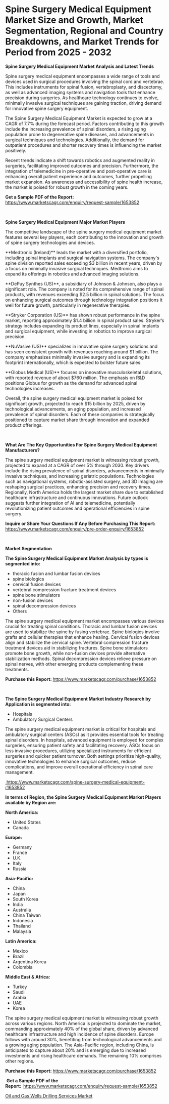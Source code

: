 <p><h1>Spine Surgery Medical Equipment Market Size and Growth, Market Segmentation, Regional and Country Breakdowns, and Market Trends for Period from 2025 -  2032</h1></p><p><strong>Spine Surgery Medical Equipment Market Analysis and Latest Trends</strong></p>
<p><p>Spine surgery medical equipment encompasses a wide range of tools and devices used in surgical procedures involving the spinal cord and vertebrae. This includes instruments for spinal fusion, vertebroplasty, and discectomy, as well as advanced imaging systems and navigation tools that enhance precision during surgeries. As healthcare technology continues to evolve, minimally invasive surgical techniques are gaining traction, driving demand for innovative spine surgery equipment.</p><p>The Spine Surgery Medical Equipment Market is expected to grow at a CAGR of 7.7% during the forecast period. Factors contributing to this growth include the increasing prevalence of spinal disorders, a rising aging population prone to degenerative spine diseases, and advancements in surgical techniques and technologies. Additionally, the demand for outpatient procedures and shorter recovery times is influencing the market positively. </p><p>Recent trends indicate a shift towards robotics and augmented reality in surgeries, facilitating improved outcomes and precision. Furthermore, the integration of telemedicine in pre-operative and post-operative care is enhancing overall patient experience and outcomes, further propelling market expansion. As awareness and accessibility of spine health increase, the market is poised for robust growth in the coming years.</p></p>
<p><strong>Get a Sample PDF of the Report:&nbsp;</strong> <a href="https://www.marketscagr.com/enquiry/request-sample/1653852?utm_campaign=3177&utm_medium=2&utm_source=Github&utm_content=ia&utm_term=08032025&utm_id=spine-surgery-medical-equipment">https://www.marketscagr.com/enquiry/request-sample/1653852</a></p>
<p>&nbsp;</p>
<p><strong>Spine Surgery Medical Equipment Major Market Players</strong></p>
<p><p>The competitive landscape of the spine surgery medical equipment market features several key players, each contributing to the innovation and growth of spine surgery technologies and devices. </p><p>**Medtronic (Ireland)** leads the market with a diversified portfolio, including spinal implants and surgical navigation systems. The company's spine division reported sales exceeding $3 billion in recent years, driven by a focus on minimally invasive surgical techniques. Medtronic aims to expand its offerings in robotics and advanced imaging solutions.</p><p>**DePuy Synthes (US)**, a subsidiary of Johnson & Johnson, also plays a significant role. The company is noted for its comprehensive range of spinal products, with revenues exceeding $2.5 billion in spinal solutions. The focus on enhancing surgical outcomes through technology integration positions it well for future growth, particularly in regenerative therapies.</p><p>**Stryker Corporation (US)** has shown robust performance in the spine market, reporting approximately $1.4 billion in spinal product sales. Stryker’s strategy includes expanding its product lines, especially in spinal implants and surgical equipment, while investing in robotics to improve surgical precision.</p><p>**NuVasive (US)** specializes in innovative spine surgery solutions and has seen consistent growth with revenues reaching around $1 billion. The company emphasizes minimally invasive surgery and is expanding its footprint internationally, which is expected to bolster future sales.</p><p>**Globus Medical (US)** focuses on innovative musculoskeletal solutions, with reported revenue of about $760 million. The emphasis on R&D positions Globus for growth as the demand for advanced spinal technologies increases.</p><p>Overall, the spine surgery medical equipment market is poised for significant growth, projected to reach $15 billion by 2025, driven by technological advancements, an aging population, and increased prevalence of spinal disorders. Each of these companies is strategically positioned to capture market share through innovation and expanded product offerings.</p></p>
<p>&nbsp;</p>
<p><strong>What Are The Key Opportunities For Spine Surgery Medical Equipment Manufacturers?</strong></p>
<p><p>The spine surgery medical equipment market is witnessing robust growth, projected to expand at a CAGR of over 5% through 2030. Key drivers include the rising prevalence of spinal disorders, advancements in minimally invasive techniques, and increasing geriatric populations. Technologies such as navigational systems, robotic-assisted surgery, and 3D imaging are reshaping surgical practices, enhancing precision and recovery times. Regionally, North America holds the largest market share due to established healthcare infrastructure and continuous innovations. Future outlook suggests further integration of AI and telemedicine, potentially revolutionizing patient outcomes and operational efficiencies in spine surgery.</p></p>
<p><strong>Inquire or Share Your Questions If Any Before Purchasing This Report:</strong> <a href="https://www.marketscagr.com/enquiry/pre-order-enquiry/1653852?utm_campaign=3177&utm_medium=2&utm_source=Github&utm_content=ia&utm_term=08032025&utm_id=spine-surgery-medical-equipment">https://www.marketscagr.com/enquiry/pre-order-enquiry/1653852</a></p>
<p>&nbsp;</p>
<p><strong>Market Segmentation</strong></p>
<p><strong>The Spine Surgery Medical Equipment Market Analysis by types is segmented into:</strong></p>
<p><ul><li>thoracic fusion and lumbar fusion devices</li><li>spine biologics</li><li>cervical fusion devices</li><li>vertebral compression fracture treatment devices</li><li>spine bone stimulators</li><li>non-fusion devices</li><li>spinal decompression devices</li><li>Others</li></ul></p>
<p><p>The spine surgery medical equipment market encompasses various devices crucial for treating spinal conditions. Thoracic and lumbar fusion devices are used to stabilize the spine by fusing vertebrae. Spine biologics involve grafts and cellular therapies that enhance healing. Cervical fusion devices align and stabilize the cervical spine. Vertebral compression fracture treatment devices aid in stabilizing fractures. Spine bone stimulators promote bone growth, while non-fusion devices provide alternative stabilization methods. Spinal decompression devices relieve pressure on spinal nerves, with other emerging products complementing these treatments.</p></p>
<p><strong>Purchase this Report:&nbsp;</strong><a href="https://www.marketscagr.com/purchase/1653852?utm_campaign=3177&utm_medium=2&utm_source=Github&utm_content=ia&utm_term=08032025&utm_id=spine-surgery-medical-equipment">https://www.marketscagr.com/purchase/1653852</a></p>
<p>&nbsp;</p>
<p><strong>The Spine Surgery Medical Equipment Market Industry Research by Application is segmented into:</strong></p>
<p><ul><li>Hospitals</li><li>Ambulatory Surgical Centers</li></ul></p>
<p><p>The spine surgery medical equipment market is critical for hospitals and ambulatory surgical centers (ASCs) as it provides essential tools for treating spinal disorders. In hospitals, advanced equipment is employed for complex surgeries, ensuring patient safety and facilitating recovery. ASCs focus on less invasive procedures, utilizing specialized instruments for efficient surgeries and quicker patient turnover. Both settings prioritize high-quality, innovative technologies to enhance surgical outcomes, reduce complications, and improve overall operational efficiency in spinal care management.</p></p>
<p><a href="https://www.marketscagr.com/spine-surgery-medical-equipment-r1653852?utm_campaign=3177&utm_medium=2&utm_source=Github&utm_content=ia&utm_term=08032025&utm_id=spine-surgery-medical-equipment">&nbsp;https://www.marketscagr.com/spine-surgery-medical-equipment-r1653852</a></p>
<p><strong>In terms of Region, the Spine Surgery Medical Equipment Market Players available by Region are:</strong></p>
<p>
    <p> <strong> North America: </strong>
        <ul>
            <li>United States</li>
            <li>Canada</li>
        </ul>
        </p> 
    <p> <strong> Europe: </strong>
        <ul>
            <li>Germany</li>
            <li>France</li>
            <li>U.K.</li>
            <li>Italy</li>
            <li>Russia</li>
        </ul>
        </p> 
    <p> <strong> Asia-Pacific: </strong>
        <ul>
            <li>China</li>
            <li>Japan</li>
            <li>South Korea</li>
            <li>India</li>
            <li>Australia</li>
            <li>China Taiwan</li>
            <li>Indonesia</li>
            <li>Thailand</li>
            <li>Malaysia</li>
        </ul>
        </p> 
    <p> <strong> Latin America: </strong>
        <ul>
            <li>Mexico</li>
            <li>Brazil</li>
            <li>Argentina Korea</li>
            <li>Colombia</li>
        </ul>
        </p> 
    <p> <strong> Middle East & Africa: </strong>
        <ul>
            <li>Turkey</li>
            <li>Saudi</li>
            <li>Arabia</li>
            <li>UAE</li>
            <li>Korea</li>
        </ul>
    </p>
    </p>
<p><p>The spine surgery medical equipment market is witnessing robust growth across various regions. North America is projected to dominate the market, commanding approximately 40% of the global share, driven by advanced healthcare infrastructure and high incidence of spine disorders. Europe follows with around 30%, benefiting from technological advancements and a growing aging population. The Asia-Pacific region, including China, is anticipated to capture about 20% and is emerging due to increased investments and rising healthcare demands. The remaining 10% comprises other regions.</p></p>
<p><strong>Purchase this Report: </strong><a href="https://www.marketscagr.com/purchase/1653852?utm_campaign=3177&utm_medium=2&utm_source=Github&utm_content=ia&utm_term=08032025&utm_id=spine-surgery-medical-equipment">https://www.marketscagr.com/purchase/1653852</a></p>
<p>&nbsp;<strong>Get a Sample PDF of the Report:&nbsp;&nbsp;</strong><a href="https://www.marketscagr.com/enquiry/request-sample/1653852?utm_campaign=3177&utm_medium=2&utm_source=Github&utm_content=ia&utm_term=08032025&utm_id=spine-surgery-medical-equipment">https://www.marketscagr.com/enquiry/request-sample/1653852</a></p>
<p><strong></strong></p>
<p><p><a href="https://github.com/stickkinkel/Market-Research-Report-List-1/blob/main/oil-and-gas-wells-drilling-services-market.md?utm_campaign=3177&utm_medium=2&utm_source=Github&utm_content=ia&utm_term=08032025&utm_id=spine-surgery-medical-equipment">Oil and Gas Wells Drilling Services Market</a></p></p>